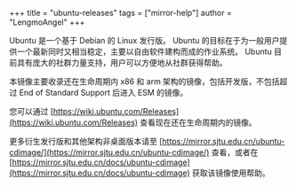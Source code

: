 +++
title = "ubuntu-releases"
tags = ["mirror-help"]
author = "LengmoAngel"
+++

Ubuntu 是一个基于 Debian 的 Linux 发行版。 Ubuntu 的目标在于为一般用户提供一个最新同时又相当稳定，主要以自由软件建构而成的作业系统。 Ubuntu 目前具有庞大的社群力量支持，用户可以方便地从社群获得帮助。

本镜像主要收录还在生命周期内 x86 和 arm 架构的镜像，包括开发版，不包括超过 End of Standard Support 后进入 ESM 的镜像。

您可以通过 [https://wiki.ubuntu.com/Releases](https://wiki.ubuntu.com/Releases) 查看现在还在生命周期内的镜像。

更多衍生发行版和其他架构非桌面版本请至 [https://mirror.sjtu.edu.cn/ubuntu-cdimage/](https://mirror.sjtu.edu.cn/ubuntu-cdimage/) 查看，或者在 [https://mirror.sjtu.edu.cn/docs/ubuntu-cdimage](https://mirror.sjtu.edu.cn/docs/ubuntu-cdimage) 获取该镜像使用帮助。
